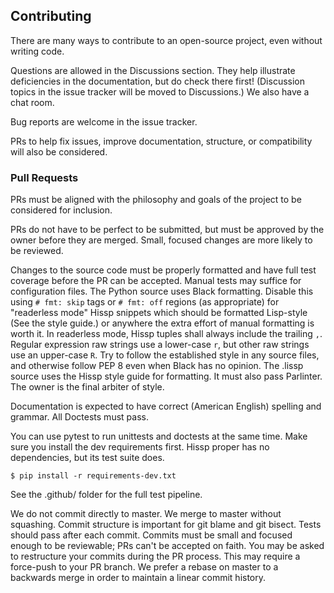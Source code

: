<!--
Copyright 2019, 2021, 2022, 2023, 2024 Matthew Egan Odendahl
SPDX-License-Identifier: Apache-2.0
-->
## Contributing
There are many ways to contribute to an open-source project,
even without writing code.

Questions are allowed in the Discussions section.
They help illustrate deficiencies in the documentation,
but do check there first!
(Discussion topics in the issue tracker will be moved to Discussions.)
We also have a chat room.

Bug reports are welcome in the issue tracker.

PRs to help fix issues, improve documentation,
structure, or compatibility will also be considered.

### Pull Requests
PRs must be aligned with the philosophy and goals of the project to be
considered for inclusion.

PRs do not have to be perfect to be submitted,
but must be approved by the owner before they are merged.
Small, focused changes are more likely to be reviewed.

Changes to the source code must be properly formatted and have full test
coverage before the PR can be accepted.
Manual tests may suffice for configuration files.
The Python source uses Black formatting.
Disable this using `# fmt: skip` tags or `# fmt: off` regions (as appropriate) 
for "readerless mode" Hissp snippets
which should be formatted Lisp-style (See the style guide.)
or anywhere the extra effort of manual formatting is worth it.
In readerless mode, Hissp tuples shall always include the trailing `,`.
Regular expression raw strings use a lower-case `r`,
but other raw strings use an upper-case `R`.
Try to follow the established style in any source files,
and otherwise follow PEP 8 even when Black has no opinion.
The .lissp source uses the Hissp style guide for formatting.
It must also pass Parlinter.
The owner is the final arbiter of style.

Documentation is expected to have correct (American English) spelling
and grammar. All Doctests must pass.

You can use pytest to run unittests and doctests at the same time.
Make sure you install the dev requirements first.
Hissp proper has no dependencies, but its test suite does.
```
$ pip install -r requirements-dev.txt
```
See the .github/ folder for the full test pipeline.

We do not commit directly to master.
We merge to master without squashing.
Commit structure is important for git blame and git bisect.
Tests should pass after each commit.
Commits must be small and focused enough to be reviewable;
PRs can't be accepted on faith.
You may be asked to restructure your commits during the PR process.
This may require a force-push to your PR branch.
We prefer a rebase on master to a backwards merge in order to maintain a linear commit history.
